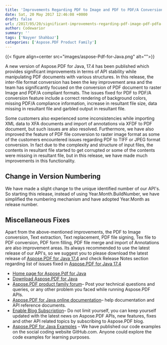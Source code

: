 ```yaml
---
title: 'Improvements Regarding PDF to Image and PDF to PDF/A Conversion using Java'
date: Sat, 20 May 2017 12:46:08 +0000
draft: false
url: /2017/05/20/significant-improvements-regarding-pdf-image-pdf-pdfa-conversion-aspose.pdf-java-17.4/
author: Codewarior
summary: ''
tags: ['Nayyer Shahbaz']
categories: ['Aspose.PDF Product Family']
---
```




{{< figure align=center src="images/aspose-Pdf-for-Java.png" alt="">}}


A new version of Aspose.PDF for Java, 17.4 has been published which provides significant improvements in terms of API stability while manipulating PDF documents with various structures. In this release, the inter-file format conversion has been the key improvement area and the team has significantly focused on the conversion of PDF document to raster Image and PDF/A compliant formats. The issues fixed for PDF to PDF/A conversion feature include a correct rendering of background colors, missing PDF/A compliance information, increase in resultant file size, data missing in resultant file and garbled output in resultant file.

Some customers also experienced some inconsistencies while importing XML data to XFA documents and import of annotations via XFDF to PDF document, but such issues are also resolved. Furthermore, we have also improved the feature of PDF file conversion to raster image format as some of the customers encountered issues regarding PDF to TIFF or JPEG format conversion. In fact due to the complexity and structure of input files, the contents in resultant file started to get corrupted or some of the contents were missing in resultant file, but in this release, we have made much improvements in this functionality.

## Change in Version Numbering

We have made a slight change to the unique identified number of our API's. So starting this release, instead of using Year.Month.BuildNumber, we have simplified the numbering mechanism and have adopted Year.Month as release number.

## Miscellaneous Fixes

Apart from the above-mentioned improvements, the PDF to Image conversion, Text extraction, Text replacement, PDF file signing, Tex file to PDF conversion, PDF form filling, PDF file merge and import of Annotations are also improvement areas. Its always recommended to use the latest release of our API's, so we suggest you to please download the latest release of [Aspose.PDF for Java 17.4][1] and check Release Notes section regarding list of issues fixed in [Aspose.PDF for Java 17.4][2]

*   [Home page for Aspose.Pdf for Java][3]
*   [Download Aspose.PDF for Java][4]
*   [Aspose.PDF product family forum][5]– Post your technical questions and queries, or any other problem you faced while running Aspose.PDF APIs.
*   [Aspose.PDF for Java online documentation][6]– help documentation and API reference documents.
*   [Enable Blog Subscription][7]– Do not limit yourself, you can keep yourself updated with the latest news on Aspose.PDF APIs, new features, fixes and other API related topics by subscribing to Aspose.PDF blog.
*   [Aspose.PDF for Java Examples][8] – We have published our code examples on the social coding website GitHub.com. Anyone could explore the code examples for learning purposes.




[1]: https://downloads.aspose.com/pdf/java/new-releases/aspose.pdf-for-java-17.4/
[2]: https://docs.aspose.com/display/pdfjava/Aspose.Pdf+for+Java+17.4+Release+Notes
[3]: https://www.aspose.com/products/pdf/java
[4]: https://downloads.aspose.com/pdf/java
[5]: http://www.aspose.com/community/forums/aspose.pdf-product-family/20/showforum.aspx
[6]: https://docs.aspose.com/display/pdfjava/Home
[7]: https://blog.aspose.com/category/aspose-products/aspose-pdf-product-family/
[8]: https://github.com/aspose-pdf/Aspose.Pdf-for-Java




